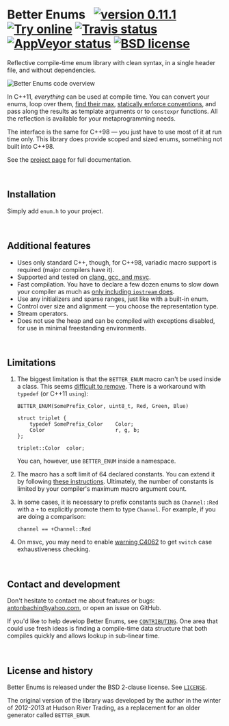 # Better Enums &nbsp; [![version 0.11.1][version]][releases] [![Try online][wandbox-img]][wandbox] [![Travis status][travis-img]][travis] [![AppVeyor status][appveyor-img]][appveyor] [![BSD license][license-img]][license]

[version]:      https://img.shields.io/badge/version-0.11.1-blue.svg
[releases]:     https://github.com/aantron/better-enums/releases
[wandbox]:      http://melpon.org/wandbox/permlink/2QCi3cwQnplAToge
[wandbox-img]:  https://img.shields.io/badge/try%20it-online-blue.svg
[appveyor]:     https://ci.appveyor.com/project/aantron/better-enums/branch/master
[travis]:       https://travis-ci.org/aantron/better-enums/branches
[travis-img]:   https://img.shields.io/travis/aantron/better-enums/master.svg?label=travis
[appveyor-img]: https://img.shields.io/appveyor/ci/aantron/better-enums/master.svg?label=appveyor
[license-img]:  https://img.shields.io/badge/license-BSD-lightgrey.svg

Reflective compile-time enum library with clean syntax, in a single header
file, and without dependencies.

![Better Enums code overview][sample]

[sample]: https://raw.githubusercontent.com/aantron/better-enums/master/doc/image/sample.gif

In C++11, *everything* can be used at compile time. You can convert your enums,
loop over them, [find their max][max],
[statically enforce conventions][enforce], and pass along the results as
template arguments or to `constexpr` functions. All the reflection is available
for your metaprogramming needs.

The interface is the same for C++98 &mdash; you just have to use most of it at
run time only. This library does provide scoped and sized enums, something not
built into C++98.

See the [project page][project] for full documentation.

[max]:      http://aantron.github.io/better-enums/demo/BitSets.html
[enforce]:  http://aantron.github.io/better-enums/demo/SpecialValues.html
[project]:  http://aantron.github.io/better-enums

<br/>

## Installation

Simply add `enum.h` to your project.

<br/>

## Additional features

- Uses only standard C++, though, for C++98, variadic macro support is required
  (major compilers have it).
- Supported and tested on [clang, gcc, and msvc][testing].
- Fast compilation. You have to declare a few dozen enums to slow down your
  compiler as much as [only including `iostream` does][performance].
- Use any initializers and sparse ranges, just like with a built-in enum.
- Control over size and alignment &mdash; you choose the representation type.
- Stream operators.
- Does not use the heap and can be compiled with exceptions disabled, for use in
  minimal freestanding environments.

[testing]:     http://aantron.github.io/better-enums/CompilerSupport.html
[performance]: http://aantron.github.io/better-enums/Performance.html

<br/>

## Limitations

1. The biggest limitation is that the `BETTER_ENUM` macro can't be used inside a
class. This seems [difficult to remove][nested]. There is a workaround with
`typedef` (or C++11 `using`):

    ```
    BETTER_ENUM(SomePrefix_Color, uint8_t, Red, Green, Blue)

    struct triplet {
        typedef SomePrefix_Color    Color;
        Color                       r, g, b;
    };

    triplet::Color  color;
    ```

    You can, however, use `BETTER_ENUM` inside a namespace.

2. The macro has a soft limit of 64 declared constants. You can extend it by
following [these instructions][extend]. Ultimately, the number of constants is
limited by your compiler's maximum macro argument count.

3. In some cases, it is necessary to prefix constants such as `Channel::Red` with a
`+` to explicitly promote them to type `Channel`. For example, if you are doing
a comparison:

    ```
    channel == +Channel::Red
    ```

4. On msvc, you may need to enable [warning C4062][C4062] to get `switch` case exhaustiveness checking.

[nested]: http://aantron.github.io/better-enums/DesignDecisionsFAQ.html#NoEnumInsideClass
[extend]: http://aantron.github.io/better-enums/ExtendingLimits.html
[C4062]: https://docs.microsoft.com/en-us/cpp/error-messages/compiler-warnings/compiler-warning-level-4-c4062

<br/>

## Contact and development

Don't hesitate to contact me about features or bugs:
[antonbachin@yahoo.com][email], or open an issue on GitHub.

If you'd like to help develop Better Enums, see [`CONTRIBUTING`][contributing].
One area that could use fresh ideas is finding a compile-time data structure
that both compiles quickly and allows lookup in sub-linear time.

[email]:        mailto:antonbachin@yahoo.com
[contributing]: https://github.com/aantron/better-enums/blob/master/doc/CONTRIBUTING.md

<br/>

## License and history

Better Enums is released under the BSD 2-clause license. See
[`LICENSE`][license].

The original version of the library was developed by the author in the winter of
2012-2013 at Hudson River Trading, as a replacement for an older generator
called `BETTER_ENUM`.

[license]: https://github.com/aantron/better-enums/blob/master/doc/LICENSE
